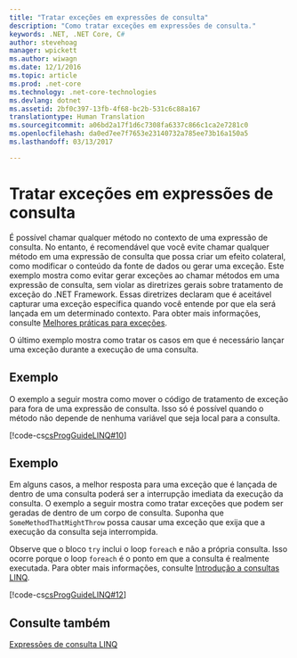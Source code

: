 ```yaml
---
title: "Tratar exceções em expressões de consulta"
description: "Como tratar exceções em expressões de consulta."
keywords: .NET, .NET Core, C#
author: stevehoag
manager: wpickett
ms.author: wiwagn
ms.date: 12/1/2016
ms.topic: article
ms.prod: .net-core
ms.technology: .net-core-technologies
ms.devlang: dotnet
ms.assetid: 2bf0c397-13fb-4f68-bc2b-531c6c88a167
translationtype: Human Translation
ms.sourcegitcommit: a06bd2a17f1d6c7308fa6337c866c1ca2e7281c0
ms.openlocfilehash: da0ed7ee7f7653e23140732a785ee73b16a150a5
ms.lasthandoff: 03/13/2017

---
```

# <a name="handle-exceptions-in-query-expressions"></a>Tratar exceções em expressões de consulta

É possível chamar qualquer método no contexto de uma expressão de consulta. No entanto, é recomendável que você evite chamar qualquer método em uma expressão de consulta que possa criar um efeito colateral, como modificar o conteúdo da fonte de dados ou gerar uma exceção. Este exemplo mostra como evitar gerar exceções ao chamar métodos em uma expressão de consulta, sem violar as diretrizes gerais sobre tratamento de exceção do .NET Framework. Essas diretrizes declaram que é aceitável capturar uma exceção específica quando você entende por que ela será lançada em um determinado contexto. Para obter mais informações, consulte [Melhores práticas para exceções](http://msdn.microsoft.com/library/f06da765-235b-427a-bfb6-47cd219af539).  
  
 O último exemplo mostra como tratar os casos em que é necessário lançar uma exceção durante a execução de uma consulta.  
  
## <a name="example"></a>Exemplo  

 O exemplo a seguir mostra como mover o código de tratamento de exceção para fora de uma expressão de consulta. Isso só é possível quando o método não depende de nenhuma variável que seja local para a consulta.  
  
 [!code-cs[csProgGuideLINQ#10](../../../samples/snippets/csharp/concepts/linq/how-to-handle-exceptions-in-query-expressions_1.cs)]  
  
## <a name="example"></a>Exemplo 

 Em alguns casos, a melhor resposta para uma exceção que é lançada de dentro de uma consulta poderá ser a interrupção imediata da execução da consulta. O exemplo a seguir mostra como tratar exceções que podem ser geradas de dentro de um corpo de consulta. Suponha que `SomeMethodThatMightThrow` possa causar uma exceção que exija que a execução da consulta seja interrompida.  
  
 Observe que o bloco `try` inclui o loop `foreach` e não a própria consulta. Isso ocorre porque o loop `foreach` é o ponto em que a consulta é realmente executada. Para obter mais informações, consulte [Introdução a consultas LINQ](../programming-guide/concepts/linq/introduction-to-linq-queries.md).  
  
 [!code-cs[csProgGuideLINQ#12](../../../samples/snippets/csharp/concepts/linq/how-to-handle-exceptions-in-query-expressions_2.cs)]  
  

## <a name="see-also"></a>Consulte também  
 [Expressões de consulta LINQ](index.md)
